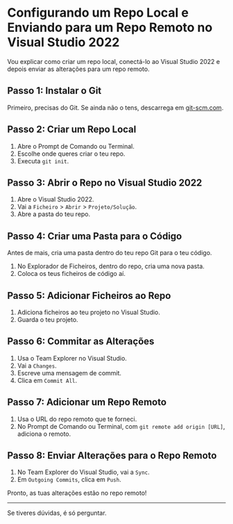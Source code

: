 # Configurando um Repo Local e Enviando para um Repo Remoto no Visual Studio 2022

Vou explicar como criar um repo local, conectá-lo ao Visual Studio 2022 e depois enviar as alterações para um repo remoto.

## Passo 1: Instalar o Git

Primeiro, precisas do Git. Se ainda não o tens, descarrega em [git-scm.com](https://git-scm.com/).

## Passo 2: Criar um Repo Local

1. Abre o Prompt de Comando ou Terminal.
2. Escolhe onde queres criar o teu repo.
3. Executa `git init`.

## Passo 3: Abrir o Repo no Visual Studio 2022

1. Abre o Visual Studio 2022.
2. Vai a `Ficheiro` > `Abrir` > `Projeto/Solução`.
3. Abre a pasta do teu repo.

## Passo 4: Criar uma Pasta para o Código

Antes de mais, cria uma pasta dentro do teu repo Git para o teu código.

1. No Explorador de Ficheiros, dentro do repo, cria uma nova pasta.
2. Coloca os teus ficheiros de código aí.

## Passo 5: Adicionar Ficheiros ao Repo

1. Adiciona ficheiros ao teu projeto no Visual Studio.
2. Guarda o teu projeto.

## Passo 6: Commitar as Alterações

1. Usa o Team Explorer no Visual Studio.
2. Vai a `Changes`.
3. Escreve uma mensagem de commit.
4. Clica em `Commit All`.

## Passo 7: Adicionar um Repo Remoto

1. Usa o URL do repo remoto que te forneci.
2. No Prompt de Comando ou Terminal, com `git remote add origin [URL]`, adiciona o remoto.

## Passo 8: Enviar Alterações para o Repo Remoto

1. No Team Explorer do Visual Studio, vai a `Sync`.
2. Em `Outgoing Commits`, clica em `Push`.

Pronto, as tuas alterações estão no repo remoto!

---

Se tiveres dúvidas, é só perguntar.

